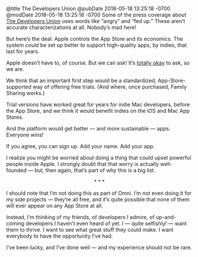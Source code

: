 @title The Developers Union
@pubDate 2018-05-18 13:25:18 -0700
@modDate 2018-05-18 13:25:18 -0700
Some of the press coverage about [The Developers Union](http://www.thedevelopersunion.org/) uses words like “angry” and “fed up.” These aren’t accurate characterizations at all. Nobody’s mad here!

But here‘s the deal: Apple controls the App Store and its economics. The system *could* be set up better to support high-quality apps, by indies, that last for years.

Apple doesn’t have to, of course. But we can ask! It’s [totally okay](http://inessential.com/2018/02/06/on_missing_the_point) to ask, so we are.

We think that an important first step would be a standardized, App-Store-supported way of offering free trials. (And where, once purchased, Family Sharing works.) 

Trial versions have worked great for years for indie Mac developers, before the App Store, and we think it would benefit indies on the iOS and Mac App Stores.

And the platform would get better — and more sustainable — apps. Everyone wins!

If you agree, you can sign up. Add your name. Add your app.

I realize you might be worried about doing a thing that could upset powerful people inside Apple. I strongly doubt that that worry is actually well-founded — but, then again, that’s part of why this is a big list.

<p style="text-align:center">* * *</p>

I should note that I’m not doing this as part of Omni. I’m not even doing it for my side projects — they’re all free, and it’s quite possible that none of them will ever appear on any App Store at all.

Instead, I’m thinking of my friends, of developers I admire, of up-and-coming developers I haven’t even heard of yet. I — quite selfishly! — want them to thrive. I want to see what great stuff they could make. I want everybody to have the opportunity I’ve had.

I’ve been lucky, and I’ve done well — and my experience should not be rare.
